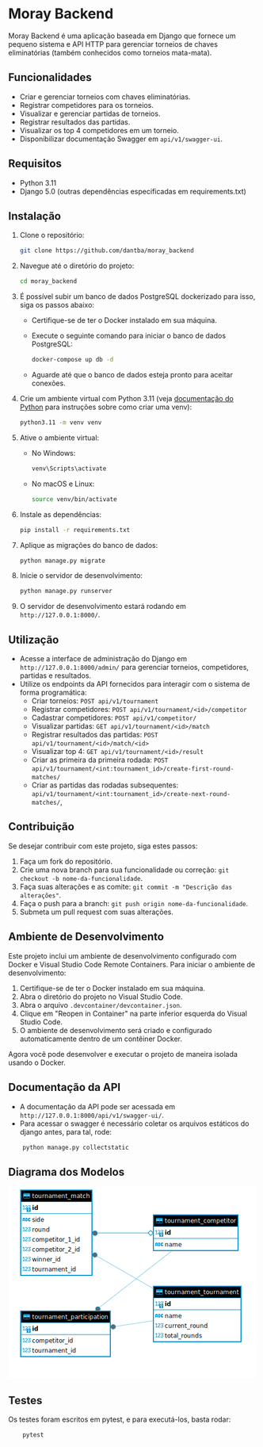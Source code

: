 # Moray Backend

Moray Backend é uma aplicação baseada em Django que fornece um pequeno sistema e API HTTP para gerenciar torneios de chaves eliminatórias (também conhecidos como torneios mata-mata).

## Funcionalidades

- Criar e gerenciar torneios com chaves eliminatórias.
- Registrar competidores para os torneios.
- Visualizar e gerenciar partidas de torneios.
- Registrar resultados das partidas.
- Visualizar os top 4 competidores em um torneio.
- Disponibilizar documentação Swagger em `api/v1/swagger-ui`.


## Requisitos

- Python 3.11
- Django 5.0 (outras dependências especificadas em requirements.txt)
## Instalação

1. Clone o repositório:

    ```bash
    git clone https://github.com/dantba/moray_backend
    ```

2. Navegue até o diretório do projeto:

    ```bash
    cd moray_backend
    ```

3. É possível subir um banco de dados PostgreSQL dockerizado para isso, siga os passos abaixo:

    - Certifique-se de ter o Docker instalado em sua máquina.
    - Execute o seguinte comando para iniciar o banco de dados PostgreSQL:

        ```bash
        docker-compose up db -d
        ```

    - Aguarde até que o banco de dados esteja pronto para aceitar conexões.

4. Crie um ambiente virtual com Python 3.11 (veja [documentação do Python](https://docs.python.org/3/tutorial/venv.html) para instruções sobre como criar uma venv):

    ```bash
    python3.11 -m venv venv
    ```

5. Ative o ambiente virtual:

    - No Windows:

        ```bash
        venv\Scripts\activate
        ```

    - No macOS e Linux:

        ```bash
        source venv/bin/activate
        ```

6. Instale as dependências:

    ```bash
    pip install -r requirements.txt
    ```

7. Aplique as migrações do banco de dados:

    ```bash
    python manage.py migrate
    ```

8. Inicie o servidor de desenvolvimento:

    ```bash
    python manage.py runserver
    ```

9. O servidor de desenvolvimento estará rodando em `http://127.0.0.1:8000/`.



## Utilização

- Acesse a interface de administração do Django em `http://127.0.0.1:8000/admin/` para gerenciar torneios, competidores, partidas e resultados.
- Utilize os endpoints da API fornecidos para interagir com o sistema de forma programática:
    - Criar torneios: `POST api/v1/tournament`
    - Registrar competidores: `POST api/v1/tournament/<id>/competitor`
    - Cadastrar competidores: `POST api/v1/competitor/`
    - Visualizar partidas: `GET api/v1/tournament/<id>/match`
    - Registrar resultados das partidas: `POST api/v1/tournament/<id>/match/<id>`
    - Visualizar top 4: `GET api/v1/tournament/<id>/result`
    - Criar as primeira da primeira rodada: `POST api/v1/tournament/<int:tournament_id>/create-first-round-matches/`
    - Criar as partidas das rodadas subsequentes: `api/v1/tournament/<int:tournament_id>/create-next-round-matches/`,



## Contribuição

Se desejar contribuir com este projeto, siga estes passos:

1. Faça um fork do repositório.
2. Crie uma nova branch para sua funcionalidade ou correção: `git checkout -b nome-da-funcionalidade`.
3. Faça suas alterações e as comite: `git commit -m "Descrição das alterações"`.
4. Faça o push para a branch: `git push origin nome-da-funcionalidade`.
5. Submeta um pull request com suas alterações.


## Ambiente de Desenvolvimento

Este projeto inclui um ambiente de desenvolvimento configurado com Docker e Visual Studio Code Remote Containers. Para iniciar o ambiente de desenvolvimento:

1. Certifique-se de ter o Docker instalado em sua máquina.
2. Abra o diretório do projeto no Visual Studio Code.
3. Abra o arquivo `.devcontainer/devcontainer.json`.
4. Clique em "Reopen in Container" na parte inferior esquerda do Visual Studio Code.
5. O ambiente de desenvolvimento será criado e configurado automaticamente dentro de um contêiner Docker.

Agora você pode desenvolver e executar o projeto de maneira isolada usando o Docker.


## Documentação da API

- A documentação da API pode ser acessada em `http://127.0.0.1:8000/api/v1/swagger-ui/`.
- Para acessar o swagger é necessário coletar os arquivos estáticos do django antes, para tal, rode:
```bash
    python manage.py collectstatic
```


## Diagrama dos Modelos

![Diagrama dos Modelos](image.png)

## Testes
Os testes foram escritos em pytest, e para executá-los, basta rodar:
```bash
    pytest
```
